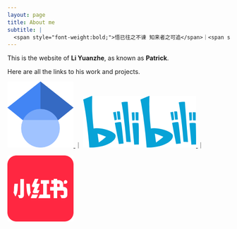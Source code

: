 ```yaml
---
layout: page
title: About me
subtitle: |
  <span style="font-weight:bold;">悟已往之不谏 知来者之可追</span>｜<span style="font-size:90%;color:gray;">Let the bygones be beyond regret, the days ahead are ours to seek.</span>
---
```


This is the website of **Li Yuanzhe**, as known as **Patrick**. 

Here are all the links to his work and projects.

<a href="https://scholar.google.com/citations?user=gAskz6UAAAAJ&hl=en" target="_blank" title="Scholar">
  <img src="assets/img/Google_Scholar_logo.svg" alt="Google Scholar" style="width:150px;height:150px;">
</a>
｜

<a href="https://b23.tv/S4k0WAI" target="_blank" title="哔哩哔哩">
  <img src="assets/img/bilibili-logo.svg" alt="Bilibili" style="width:256px;height:117.1px;">
</a>
｜

<a href="https://www.xiaohongshu.com/user/profile/5936190250c4b424ac4752c7?xsec_token=YBLTgbIzj2kFeQob1Vbw_w7BiSxaWVa9aovQevPd6NmK8=&xsec_source=app_share&xhsshare=CopyLink&appuid=5936190250c4b424ac4752c7&apptime=1741314966&share_id=0c7c1f5c7236487e9ade87cd0d2218b8
" target="_blank" title="RedNote">
  <img src="assets/img/xiaohongshu-logo.png" alt="RedNote" style="width:150px;height:150px;">
</a>

